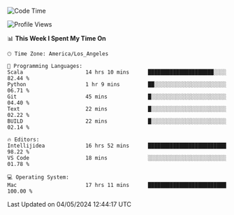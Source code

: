 <!--START_SECTION:waka-->
![Code Time](http://img.shields.io/badge/Code%20Time-975%20hrs%2042%20mins-blue)

![Profile Views](http://img.shields.io/badge/Profile%20Views-0-blue)

📊 **This Week I Spent My Time On** 

```text
🕑︎ Time Zone: America/Los_Angeles

💬 Programming Languages: 
Scala                    14 hrs 10 mins      █████████████████████░░░░   82.44 % 
Python                   1 hr 9 mins         ██░░░░░░░░░░░░░░░░░░░░░░░   06.71 % 
Git                      45 mins             █░░░░░░░░░░░░░░░░░░░░░░░░   04.40 % 
Text                     22 mins             █░░░░░░░░░░░░░░░░░░░░░░░░   02.22 % 
BUILD                    22 mins             █░░░░░░░░░░░░░░░░░░░░░░░░   02.14 % 

🔥 Editors: 
Intellijidea             16 hrs 52 mins      █████████████████████████   98.22 % 
VS Code                  18 mins             ░░░░░░░░░░░░░░░░░░░░░░░░░   01.78 % 

💻 Operating System: 
Mac                      17 hrs 11 mins      █████████████████████████   100.00 % 
```


 Last Updated on 04/05/2024 12:44:17 UTC
<!--END_SECTION:waka-->
